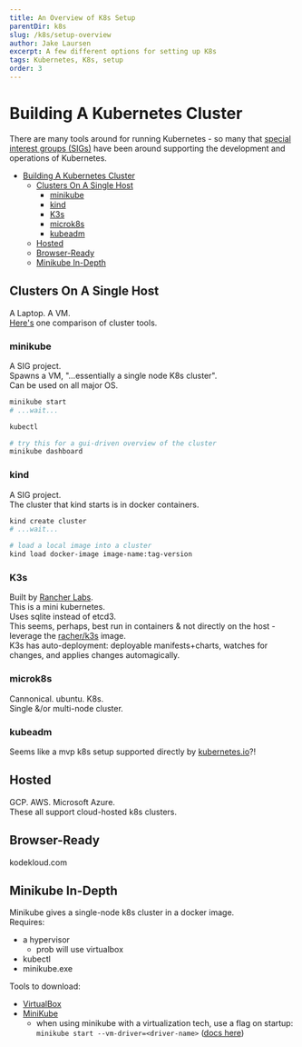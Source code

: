```yaml
---
title: An Overview of K8s Setup
parentDir: k8s
slug: /k8s/setup-overview
author: Jake Laursen
excerpt: A few different options for setting up K8s
tags: Kubernetes, K8s, setup
order: 3
---
```

# Building A Kubernetes Cluster
There are many tools around for running Kubernetes - so many that [special interest groups (SIGs)](https://kubernetes.io/blog/2016/08/sig-apps-running-apps-in-kubernetes/) have been around supporting the development and operations of Kubernetes.  

- [Building A Kubernetes Cluster](#building-a-kubernetes-cluster)
  - [Clusters On A Single Host](#clusters-on-a-single-host)
    - [minikube](#minikube)
    - [kind](#kind)
    - [K3s](#k3s)
    - [microk8s](#microk8s)
    - [kubeadm](#kubeadm)
  - [Hosted](#hosted)
  - [Browser-Ready](#browser-ready)
  - [Minikube In-Depth](#minikube-in-depth)
## Clusters On A Single Host
A Laptop. A VM.  
[Here's](https://shipit.dev/posts/minikube-vs-kind-vs-k3s.html) one comparison of cluster tools.  

### minikube
A SIG project.  
Spawns a VM, "...essentially a single node K8s cluster".  
Can be used on all major OS.
```bash
minikube start
# ...wait...

kubectl

# try this for a gui-driven overview of the cluster
minikube dashboard
```

### kind
A SIG project.  
The cluster that kind starts is in docker containers.  

```bash
kind create cluster
# ...wait...

# load a local image into a cluster
kind load docker-image image-name:tag-version
```

### K3s
Built by [Rancher Labs](https://rancher.com).  
This is a mini kubernetes.  
Uses sqlite instead of etcd3.  
This seems, perhaps, best run in containers & not directly on the host - leverage the [racher/k3s](https://hub.docker.com/r/rancher/k3s) image.  
K3s has auto-deployment: deployable manifests+charts, watches for changes, and applies changes automagically.  

### microk8s
Cannonical. ubuntu. K8s.  
Single &/or multi-node cluster.  

### kubeadm
Seems like a mvp k8s setup supported directly by [kubernetes.io](https://kubernetes.io/docs/setup/production-environment/tools/kubeadm/create-cluster-kubeadm/)?!  


## Hosted
GCP. AWS. Microsoft Azure.  
These all support cloud-hosted k8s clusters.  

## Browser-Ready
kodekloud.com

## Minikube In-Depth
Minikube gives a single-node k8s cluster in a docker image.  
Requires:  
- a hypervisor
  - prob will use virtualbox
- kubectl
- minikube.exe  

Tools to download:
- [VirtualBox](https://www.virtualbox.org/wiki/Downloads)  
- [MiniKube](https://kubernetes.io/docs/tasks/tools/install-minikube/)  
  - when using minikube with a virtualization tech, use a flag on startup: `minikube start --vm-driver=<driver-name>` ([docs here](https://kubernetes.io/docs/setup/learning-environment/minikube/#specifying-the-vm-driver))
